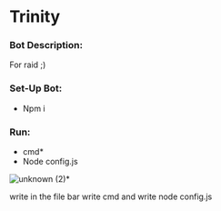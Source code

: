 # Trinity

### Bot Description:

For raid ;)

### Set-Up Bot:

- Npm i 

### Run:
- cmd*
- Node config.js

![unknown (2)](https://user-images.githubusercontent.com/86500459/138468979-80e46e52-9586-461c-861f-3a60fc664409.png)*


write in the file bar write cmd and write node config.js


